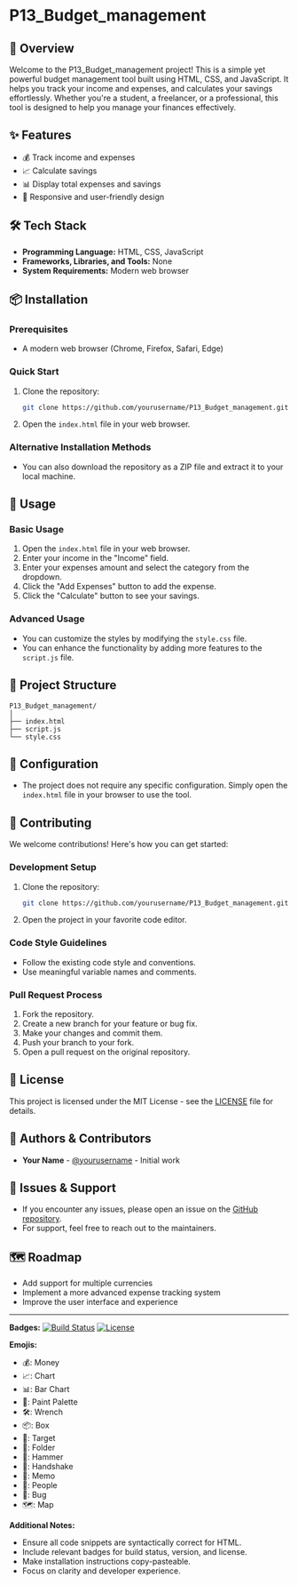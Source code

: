 # P13_Budget_management

## 🚀 Overview
Welcome to the P13_Budget_management project! This is a simple yet powerful budget management tool built using HTML, CSS, and JavaScript. It helps you track your income and expenses, and calculates your savings effortlessly. Whether you're a student, a freelancer, or a professional, this tool is designed to help you manage your finances effectively.

## ✨ Features
- 💰 Track income and expenses
- 📈 Calculate savings
- 📊 Display total expenses and savings
- 🎨 Responsive and user-friendly design

## 🛠️ Tech Stack
- **Programming Language:** HTML, CSS, JavaScript
- **Frameworks, Libraries, and Tools:** None
- **System Requirements:** Modern web browser

## 📦 Installation

### Prerequisites
- A modern web browser (Chrome, Firefox, Safari, Edge)

### Quick Start
1. Clone the repository:
    ```bash
    git clone https://github.com/yourusername/P13_Budget_management.git
    ```
2. Open the `index.html` file in your web browser.

### Alternative Installation Methods
- You can also download the repository as a ZIP file and extract it to your local machine.

## 🎯 Usage

### Basic Usage
1. Open the `index.html` file in your web browser.
2. Enter your income in the "Income" field.
3. Enter your expenses amount and select the category from the dropdown.
4. Click the "Add Expenses" button to add the expense.
5. Click the "Calculate" button to see your savings.

### Advanced Usage
- You can customize the styles by modifying the `style.css` file.
- You can enhance the functionality by adding more features to the `script.js` file.

## 📁 Project Structure
```
P13_Budget_management/
│
├── index.html
├── script.js
└── style.css
```

## 🔧 Configuration
- The project does not require any specific configuration. Simply open the `index.html` file in your browser to use the tool.

## 🤝 Contributing
We welcome contributions! Here's how you can get started:

### Development Setup
1. Clone the repository:
    ```bash
    git clone https://github.com/yourusername/P13_Budget_management.git
    ```
2. Open the project in your favorite code editor.

### Code Style Guidelines
- Follow the existing code style and conventions.
- Use meaningful variable names and comments.

### Pull Request Process
1. Fork the repository.
2. Create a new branch for your feature or bug fix.
3. Make your changes and commit them.
4. Push your branch to your fork.
5. Open a pull request on the original repository.

## 📝 License
This project is licensed under the MIT License - see the [LICENSE](LICENSE) file for details.

## 👥 Authors & Contributors
- **Your Name** - [@yourusername](https://github.com/yourusername) - Initial work

## 🐛 Issues & Support
- If you encounter any issues, please open an issue on the [GitHub repository](https://github.com/yourusername/P13_Budget_management/issues).
- For support, feel free to reach out to the maintainers.

## 🗺️ Roadmap
- Add support for multiple currencies
- Implement a more advanced expense tracking system
- Improve the user interface and experience

---

**Badges:**
[![Build Status](https://travis-ci.org/yourusername/P13_Budget_management.svg?branch=main)](https://travis-ci.org/yourusername/P13_Budget_management)
[![License](https://img.shields.io/badge/License-MIT-blue.svg)](https://opensource.org/licenses/MIT)

**Emojis:**
- 💰: Money
- 📈: Chart
- 📊: Bar Chart
- 🎨: Paint Palette
- 🛠️: Wrench
- 📦: Box
- 🎯: Target
- 📁: Folder
- 🔧: Hammer
- 🤝: Handshake
- 📝: Memo
- 👥: People
- 🐛: Bug
- 🗺️: Map

**Additional Notes:**
- Ensure all code snippets are syntactically correct for HTML.
- Include relevant badges for build status, version, and license.
- Make installation instructions copy-pasteable.
- Focus on clarity and developer experience.
